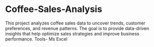# Coffee-Sales-Analysis
This project analyzes coffee sales data to uncover trends, customer preferences, and revenue patterns. The goal is to provide data-driven insights that help optimize sales strategies and improve business performance.
Tools- Ms Excel

